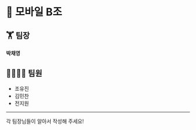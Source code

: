 # 📱 모바일 B조 
## 🏋 팀장
**박채영**
## 👨‍👨‍👧‍👦 팀원</br>
* 조유진</br>
* 김민찬</br>
* 전지원</br>
-------------
각 팀장님들이 알아서 작성해 주세요!
